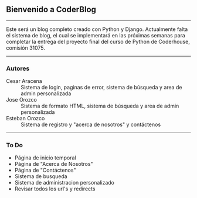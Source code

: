 ## Bienvenido a CoderBlog

___

Este será un blog completo creado con Python y Django. Actualmente falta el sistema de blog, el cual se implementará en las próximas semanas para completar la entrega del proyecto final del curso de Python de Coderhouse, comisión 31075.

___

### Autores
<dl>
    <dt>Cesar Aracena</dt>
    <dd>Sistema de login, paginas de error, sistema de búsqueda y area de admin personalizada</dd>
    <dt>Jose Orozco</dt>
    <dd>Sistema de formato HTML, sistema de búsqueda y area de admin personalizada</dd>
    <dt>Esteban Orozco</dt>
    <dd>Sistema de registro y "acerca de nosotros" y contáctenos</dd>
</dl>

___

### To Do

* Página de inicio temporal
* Página de "Acerca de Nosotros"
* Página de "Contáctenos"
* Sistema de busqueda
* Sistema de administracion personalizado
* Revisar todos los url's y redirects
